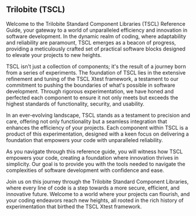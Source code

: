 ## Trilobite (TSCL)

Welcome to the Trilobite Standard Component Libraries (TSCL) Reference Guide, your gateway to a world of unparalleled efficiency and innovation in software development. In the dynamic realm of coding, where adaptability and reliability are paramount, TSCL emerges as a beacon of progress, providing a meticulously crafted set of practical software blocks designed to elevate your projects to new heights.

TSCL isn't just a collection of components; it's the result of a journey born from a series of experiments. The foundation of TSCL lies in the extensive refinement and tuning of the TSCL Xtest framework, a testament to our commitment to pushing the boundaries of what's possible in software development. Through rigorous experimentation, we have honed and perfected each component to ensure it not only meets but exceeds the highest standards of functionality, security, and usability.

In an ever-evolving landscape, TSCL stands as a testament to precision and care, offering not only functionality but a seamless integration that enhances the efficiency of your projects. Each component within TSCL is a product of this experimentation, designed with a keen focus on delivering a foundation that empowers your code with unparalleled reliability.

As you navigate through this reference guide, you will witness how TSCL empowers your code, creating a foundation where innovation thrives in simplicity. Our goal is to provide you with the tools needed to navigate the complexities of software development with confidence and ease.

Join us on this journey through the Trilobite Standard Component Libraries, where every line of code is a step towards a more secure, efficient, and innovative future. Welcome to a world where your projects can flourish, and your coding endeavors reach new heights, all rooted in the rich history of experimentation that birthed the TSCL Xtest framework.
